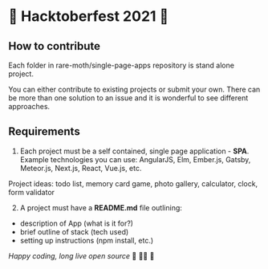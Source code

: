 # 👾 Hacktoberfest 2021 🍻

## How to contribute

Each folder in rare-moth/single-page-apps repository is stand alone project.

You can either contribute to existing projects or submit your own. There can be more than one solution to an issue and it is wonderful to see different approaches.

## Requirements
1. Each project must be a self contained, single page application - **SPA**. Example technologies you can use:
AngularJS, Elm, Ember.js, Gatsby, Meteor.js, Next.js, React, Vue.js, etc.

Project ideas: todo list, memory card game, photo gallery, calculator, clock, form validator

2. A project must have a **README.md** file outlining:
- description of App (what is it for?)
- brief outline of stack (tech used)
- setting up instructions (npm install, etc.)

*Happy coding, long live open source* 🖖 👩‍💻 :unicorn:
